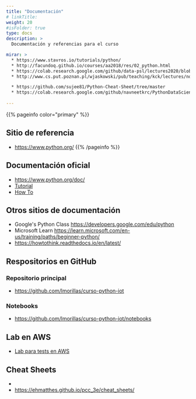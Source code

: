 ```yaml
---
title: "Documentación"
# linkTitle: 
weight: 20
#isFolder: true
type: docs
description: >
  Documentación y referencias para el curso

mirar: >
  * https://www.stavros.io/tutorials/python/
  * http://facundoq.github.io/courses/aa2018/res/02_python.html
  * https://colab.research.google.com/github/data-psl/lectures2020/blob/master/notebooks/01_python_basics.ipynb
  * http://www.cs.put.poznan.pl/wjaskowski/pub/teaching/kck/lectures/notebooks/ipython-notebook.html

  * https://github.com/sujee81/Python-Cheat-Sheet/tree/master
  * https://colab.research.google.com/github/navneetkrc/PythonDataScienceHandbook/blob/master/Python_Cheat_Sheet.ipynb
  
---
```



{{% pageinfo color="primary" %}}
## Sitio de referencia  
* https://www.python.org/
{{% /pageinfo %}}


## Documentación oficial
* https://www.python.org/doc/
* [Tutorial](https://docs.python.org/3/tutorial/index.html)
* [How To](https://docs.python.org/3/howto/index.html)

## Otros sitios de documentación
* Google's Python Class https://developers.google.com/edu/python
* Microsoft Learn https://learn.microsoft.com/en-us/training/paths/beginner-python/
* https://howtothink.readthedocs.io/en/latest/

## Respositorios en GitHub
### Repositorio principal
* https://github.com/lmorillas/curso-python-iot

### Notebooks
* https://github.com/lmorillas/curso-python-iot/notebooks

## Lab en AWS
* [Lab para tests en AWS](https://awsacademy.instructure.com/courses/54134)

## Cheat Sheets
* 
* https://ehmatthes.github.io/pcc_3e/cheat_sheets/